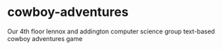 # cowboy-adventures
Our 4th floor lennox and addington computer science group text-based cowboy adventures game
